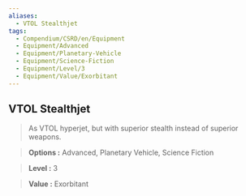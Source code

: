 ```yaml
---
aliases:
  - VTOL Stealthjet
tags:
  - Compendium/CSRD/en/Equipment
  - Equipment/Advanced
  - Equipment/Planetary-Vehicle
  - Equipment/Science-Fiction
  - Equipment/Level/3
  - Equipment/Value/Exorbitant
---
```

  
    
## VTOL Stealthjet    
    
>As VTOL hyperjet, but with superior stealth instead of superior weapons.    
> **Options :** Advanced, Planetary Vehicle, Science Fiction    
> **Level :** 3    
> **Value :** Exorbitant